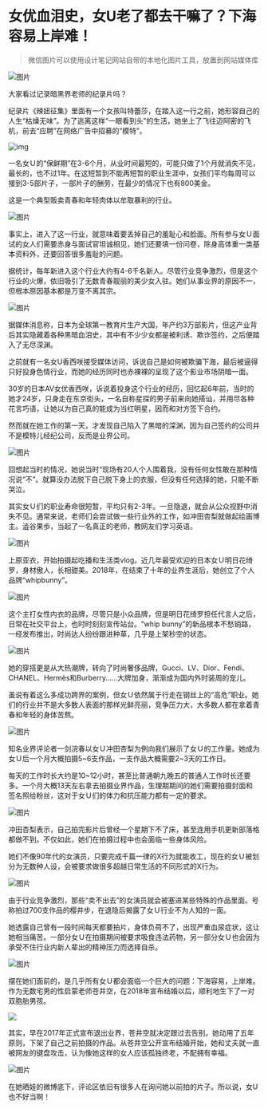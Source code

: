 # 女优血泪史，女U老了都去干嘛了？下海容易上岸难！

> 微信图片可以使用设计笔记网站自带的本地化图片工具，放置到网站媒体库

![图片](https://mmbiz.qpic.cn/mmbiz_png/SvquoK7g0ibKcZCEOEMtVSPrkBKB73LdEzoRFRD9NfRUiakYic8bOtRjthEXL3uYFyIIaoWfOk5ymu7EjSdibXFQZA/640?wx_fmt=png)

大家看过记录暗黑界老师的纪录片吗？

纪录片《辣妞征集》里面有一个女孩叫特蕾莎，在踏入这一行之前，她形容自己的人生“枯燥无味”。为了逃离这样“一眼看到头”的生活，她坐上了飞往迈阿密的飞机，前去“应聘”在网络广告中招募的“模特”。

![img](https://mmbiz.qpic.cn/mmbiz_jpg/A2nYD3pBvFQKib9ialwDJbLT5gfmCjShGoeibU3JRlfDvd7n2MMd4WwHibFeKH8YLQ31Tv7CQnsmRDwEvz3kzLM0eA/640?wx_fmt=jpeg)

一名女Ｕ的“保鲜期”在3-6个月，从业时间最短的，可能只做了1个月就消失不见，最长的，也不过1年。在这短暂到不能再短暂的职业生涯中，女孩们平均每周可以接到3-5部片子，一部片子的酬劳，在最少的情况下也有800美金。

 这是一个典型贩卖青春和年轻肉体以牟取暴利的行业。

![图片](https://mmbiz.qpic.cn/mmbiz_jpg/ibDuibPSM1OjzMOZhibaWtQGvHCQgu5uczeEHLaMNliaY3NvWozwicMQjd0O9DxExg67ibhicSu3a4l2JAq0JJQiapcvaQ/640?wx_fmt=jpeg&wxfrom=5&wx_co=1)

 事实上，进入了这一行业，就意味着要丢掉自己的羞耻心和脸面。所有参与女Ｕ面试的女人们需要赤身与面试官坦诚相见，她们还要填一份问卷，除身高体重一类基本资料外，还要回答很多羞耻的问题。

据统计，每年新进入这个行业大约有4-6千名新人。尽管行业竞争激烈，但是这个行业的火爆，依旧吸引了无数青春靓丽的美少女入驻。她们从事业界的原因不一，但根本原因基本都是万变不离其宗。

![图片](https://mmbiz.qpic.cn/mmbiz_jpg/A2nYD3pBvFQKib9ialwDJbLT5gfmCjShGokiaVxp9tOUu6btJficbXMItzrp4ibKyTy0n8aib2HK8FeIqABlJciaAyLHw/640?wx_fmt=jpeg)

据媒体消息称，日本为全球第一教育片生产大国，年产约3万部影片，但这产业背后其实隐藏着各种黑暗血泪史，其中有不少少女都是被利诱、欺诈签约，之后便踏入了无尽深渊。

之前就有一名女U香西咲接受媒体访问，诉说自己是如何被欺骗下海，最后被逼得只好投身色情行业，而她的经历同时也赤裸裸的呈现了这个影业市场阴暗一面。



30岁的日本AV女优香西咲，诉说着投身这个行业的经历，回忆起6年前，当时的她才24岁，只身走在东京街头，一名自称星探的男子前来向她搭讪，并用尽各种花言巧语，让她以为自己真的能成为当红明星，因而和对方签下合约。

然而就在她工作的第一天，才发现自己陷入了黑暗的深渊，因为自己签约的公司并不是模特儿经纪公司，反而是业界公司。

![图片](https://mmbiz.qpic.cn/mmbiz_jpg/SvquoK7g0ibKcZCEOEMtVSPrkBKB73LdEzbKol9Pvl0cNEDCMW68w3Cd0nNCfLgVE6ROA5b2U3tiaHro7FEkhRIA/640?wx_fmt=jpeg)

回想起当时的情况，她说当时“现场有20人个人围着我，没有任何女性敢在那种情况说“不”。就算没办法脱下自己脱下身上的衣服，但没有任何选择的她，只能不断哭泣。

其实女Ｕ们的职业寿命很短暂，平均只有2-3年。一旦隐退，就会从公众视野中消失不见。通常来说，老师们会尝试做一些行业外的工作，如冲田杏梨就做起绘画博主。澁谷果歩，当起了一名真正的老师，教网友们学习英语。

![图片](https://mmbiz.qpic.cn/mmbiz_jpg/SvquoK7g0ibKcZCEOEMtVSPrkBKB73LdEcYicdd2U1qA0uI32T4rOibDNY3LicKZic8UotoQiaE0qic8jCwMsUibD3ucyQ/640?wx_fmt=jpeg)

上原亚衣，开始拍摄起吃播和生活类vlog。近几年最受欢迎的日本女Ｕ明日花绮罗，身材傲人，长相甜美。2018年，在结束了十年的业界生涯后，她创立了个人品牌“whipbunny”。



![图片](https://mmbiz.qpic.cn/mmbiz_jpg/A2nYD3pBvFQKib9ialwDJbLT5gfmCjShGoWy6aQnykjKfoTU3KagYxzJ14psT2RS9ShhMlnza6H2Kbhh5sXOhkeg/640?wx_fmt=jpeg)

这个主打女性内衣的品牌，尽管只是小众品牌，但是明日花绮罗担任代言人之后，日常在社交平台上，也时时刻刻宣传站台。“whip bunny”的新品根本不愁销路，一经发布推出，时尚达人纷纷跟进种草，几乎是上架秒空的状态。

![图片](https://mmbiz.qpic.cn/mmbiz/SvquoK7g0ibKcZCEOEMtVSPrkBKB73LdEPsLI6BJuz296HYCDDjicCHgjLf4icM20qfjfqHboAAZgnkEmcNpOjYibw/640?wx_fmt=jpeg)

她的穿搭更是从大热潮牌，转向了时尚奢侈品牌，Gucci、LV、Dior、Fendi、CHANEL、Hermès和Burberry……大牌加身，渐渐成为国内外时装周的宠儿。

虽说有着这么多成功跨界的案例，但女Ｕ依然属于行走在钢丝上的“高危”职业。她们的行业并不是大多数人表面的那样光鲜亮丽，竞争压力大，大多数人都在拿着青春和年轻的身体苦熬。



![图片](https://mmbiz.qpic.cn/mmbiz_jpg/A2nYD3pBvFQKib9ialwDJbLT5gfmCjShGoTD9IUvFibrIHxGfjsQ8BwmGrB6VMjt7hLmsB5tibFS9RHtq4Ulfj7qSw/640?wx_fmt=jpeg)

 知名业界评论者一剑浣春以女Ｕ冲田杏梨为例向我们展示了女Ｕ的工作量。她成为女Ｕ后一个月大概拍摄5~6支作品，一支作品大概需要2~3天的工作日。

每天的工作时长大约是10~12小时，甚至比普通朝九晚五的普通人工作时长还要多。一个月大概13天左右拿去拍摄业界作品，生理期期间的她们需要拍摄封面和签名照给粉丝，这对于女Ｕ们的体力和抗压能力都有一定的要求。

![图片](https://mmbiz.qpic.cn/mmbiz_jpg/A2nYD3pBvFQKib9ialwDJbLT5gfmCjShGobuFeJnoxU9uaOK40PSuicQoY91ibFzN8UZeyNZUMKclTxicfIMTC6xVTQ/640?wx_fmt=jpeg)

冲田杏梨表示，自己拍完影片后曾经一个星期下不了床，甚至连用手机更新部落格都做不到。不仅如此，她们在拍摄过程中也会面临一些身体风险。

她们不像90年代的女演员，只要完成千篇一律的X行为就能收工，现在的女Ｕ被划分为无数种人设，会被要求做很多超越日常生活的不同形式的X行为。

![图片](https://mmbiz.qpic.cn/mmbiz/SvquoK7g0ibKcZCEOEMtVSPrkBKB73LdEC33s6aA3hetgHibYUzUg6My76WJcdkUkjKndYldy5ovHlTV7egWc8lQ/640?wx_fmt=jpeg)

 由于行业竞争激烈，那些“卖不出去”的女演员就会被塞进某些特殊的作品里面。号称拍过700支作品的樱井步，在退隐后揭露了女Ｕ行业不为人知的一面。

 她透露自己曾有一段时间每天都要拍片，身体负荷不了，出现严重血尿症状，这让她相当痛苦。一部分女Ｕ在拍摄期间被要求吸食违法药物，另一部分女Ｕ也会因为承受不住行业内新人辈出的精神压力而选择自杀。

![图片](https://mmbiz.qpic.cn/mmbiz/SvquoK7g0ibKcZCEOEMtVSPrkBKB73LdELxqczmOR5uXcOhNZMcYrPtjjlQHp5EeJ0qKJZN2FKWuRdUGk9UicCQQ/640?wx_fmt=jpeg)

摆在她们面前的，是几乎所有女Ｕ都会面临一个巨大的问题：下海容易，上岸难。作为无数宅男的性启蒙老师苍井空，在2018年宣布结婚以后，顺利地生下了一对双胞胎男孩。

![](https://mmbiz.qpic.cn/mmbiz_jpg/A2nYD3pBvFQKib9ialwDJbLT5gfmCjShGoNO2SZynAicY9Z069u5QIhwqE14YK2ko9bqLnibADIkVfXV8BJdO7ZEnQ/640?wx_fmt=jpeg)

其实，早在2017年正式宣布退出业界，苍井空就决定跟过去告别。她动用了五年原则，下架了自己之前拍摄的作品。从苍井空公开宣布结婚开始，她和丈夫就一直被网友的键盘攻击，认为像她这样的女人应该孤独终老，不配拥有幸福。



![图片](https://mmbiz.qpic.cn/mmbiz_jpg/A2nYD3pBvFQKib9ialwDJbLT5gfmCjShGogqxTblAU310EicabgcticNiaWibnZ3f3h7OLR5eKH0SA3dDevbd7AFZX6Q/640?wx_fmt=jpeg)



在她晒娃的微博底下，评论区依旧有很多人在询问她以前拍的片子。所以说，女U也不好当啊！